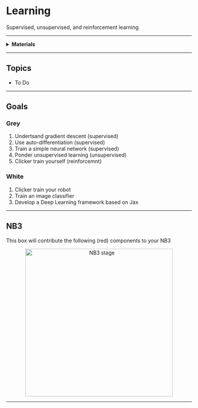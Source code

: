 # Learning

Supervised, unsupervised, and reinforcement learning

----

<details><summary><b>Materials</b></summary><p>

Contents|Description| # |Data|Link|
:-------|:----------|:-:|:--:|:--:|
Clicker|10|Loud sound maker (and whistle)|[-D-](1)|-|https://www.amazon.co.uk/gp/product/B07HD3RDMK|Loose|70|20|30

</p></details>

----

## Topics

- To Do

----

## Goals

### Grey

1. Undertsand gradient descent (supervised)
2. Use auto-differentiation (supervised)
3. Train a simple neural network (supervised)
4. Ponder unsupervised learning (unsupervised)
5. Clicker train yourself (reinforcemnt)

### White

1. Clicker train your robot
2. Train an image classifier
3. Develop a Deep Learning framework based on Jax


----

## NB3

This box will contribute the following (red) components to your NB3

<p align="center">
<img src="_data/images/NB3_learning.png" alt="NB3 stage" width="400" height="400">
<p>

----
